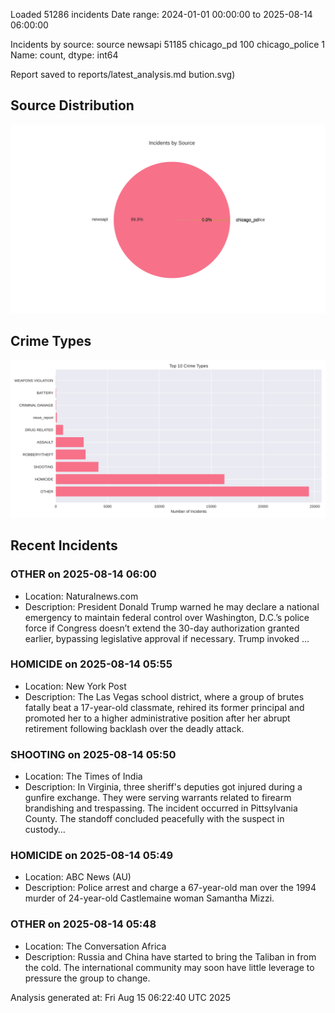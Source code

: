 
Loaded 51286 incidents
Date range: 2024-01-01 00:00:00 to 2025-08-14 06:00:00

Incidents by source:
source
newsapi           51185
chicago_pd          100
chicago_police        1
Name: count, dtype: int64

Report saved to reports/latest_analysis.md
bution.svg)

## Source Distribution
![Source Distribution](images/source_distribution.svg)

## Crime Types
![Crime Types](images/crime_types.svg)

## Recent Incidents

### OTHER on 2025-08-14 06:00
- Location: Naturalnews.com
- Description: President Donald Trump warned he may declare a national emergency to maintain federal control over Washington, D.C.’s police force if Congress doesn’t extend the 30-day authorization granted earlier, bypassing legislative approval if necessary. Trump invoked …


### HOMICIDE on 2025-08-14 05:55
- Location: New York Post
- Description: The Las Vegas school district, where a group of brutes fatally beat a 17-year-old classmate, rehired its former principal and promoted her to a higher administrative position after her abrupt retirement following backlash over the deadly attack.


### SHOOTING on 2025-08-14 05:50
- Location: The Times of India
- Description: In Virginia, three sheriff's deputies got injured during a gunfire exchange. They were serving warrants related to firearm brandishing and trespassing. The incident occurred in Pittsylvania County. The standoff concluded peacefully with the suspect in custody…


### HOMICIDE on 2025-08-14 05:49
- Location: ABC News (AU)
- Description: Police arrest and charge a 67-year-old man over the 1994 murder of 24-year-old Castlemaine woman Samantha Mizzi.


### OTHER on 2025-08-14 05:48
- Location: The Conversation Africa
- Description: Russia and China have started to bring the Taliban in from the cold. The international community may soon have little leverage to pressure the group to change.

Analysis generated at: Fri Aug 15 06:22:40 UTC 2025
